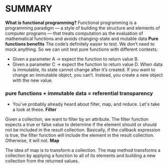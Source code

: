 # SUMMARY #

**What is functional programming?**
Functional programming is a programming paradigm — a style of building the structure and elements of computer programs — that treats computation as the evaluation of mathematical functions and avoids changing-state and mutable data
**Pure functions benefits**
The code’s definitely easier to test. We don’t need to mock anything. So we can unit test pure functions with different contexts:
- Given a parameter A → expect the function to return value B.
- Given a parameter C → expect the function to return value D.
When data is immutable, its state cannot change after it’s created.
If you want to change an immutable object, you can’t. Instead, you create a new object with the new value.
### pure functions + immutable data = referential transparency ###
- You’ve probably already heard about filter, map, and reduce. Let's take a look at these.
**Filter**

Given a collection, we want to filter by an attribute. The filter function expects a true or false value to determine if the element should or should not be included in the result collection. Basically, if the callback expression is true, the filter function will include the element in the result collection. Otherwise, it will not.
**Map**

The idea of map is to transform a collection.
The map method transforms a collection by applying a function to all of its elements and building a new collection from the returned values.
